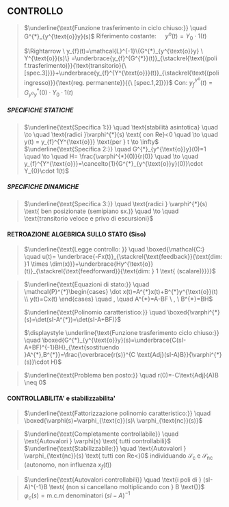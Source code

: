 ## CONTROLLO

> $\underline{\text{Funzione trasferimento in ciclo chiuso:}} \quad G^{*}_{y^{\text{o}}y}(s)$
> 	$\text{Riferimento costante: } \quad y^{\text{o}}(t)=Y_{0}\cdot 1(t)$ 
> 	
> 	$\Rightarrow \ y_{f}(t)=\mathcal{L}^{-1}\{G^{*}_{y^{\text{o}}y} \ Y^{\text{o}}(s)\} =\underbrace{y_{f}^{G^{*}}(t)}_{\stackrel{\text{(poli f.trasferimento)}}{\text{transitorio}{\ [spec.3]}}}+\underbrace{y_{f}^{Y^{\text{o}}}(t)}_{\stackrel{\text{(poli ingresso)}}{\text{reg. permanente}}{{\ [spec.1,2]}}}$
> 		$\text{Con: } y_{f}^{Y^{\text{o}}}(t)=G^{*}_{y^{\text{o}}y}(0)\cdot Y_{0}\cdot 1(t)$

##### SPECIFICHE STATICHE
> $\underline{\text{Specifica 1:}} \quad \text{stabilità asintotica} \quad \to \quad \text{radici }\varphi^{*}(s) \text{ con Re}<0 \quad \to \quad y(t) = y_{f}^{Y^{\text{o}}} \text{per } t \to \infty$
> $\underline{\text{Specifica 2:}} \quad  G^{*}_{y^{\text{o}}y}(0)=1 \quad \to \quad H= \frac{\varphi^{*}(0)}{r(0)} \quad \to \quad y_{f}^{Y^{\text{o}}}=\cancelto{1}{G^{*}_{y^{\text{o}}y}(0)}\cdot Y_{0}\cdot 1(t)$

##### SPECIFICHE DINAMICHE
> $\underline{\text{Specifica 3:}} \quad \text{radici } \varphi^{*}(s) \text{ ben posizionate (semipiano sx.)} \quad \to \quad \text{transitorio veloce e privo di escursioni}$

#### RETROAZIONE ALGEBRICA SULLO STATO (Siso)
> $\underline{\text{Legge controllo: }} \quad \boxed{\mathcal{C:} \quad u(t)= \underbrace{-Fx(t)}_{\stackrel{\text{feedback}}{\text{dim: }1 \times \dim(x)}}+\underbrace{Hy^{\text{o}}(t)}_{\stackrel{\text{feedforward}}{\text{dim: } 1 \text{ (scalare)}}}}$

> $\underline{\text{Equazioni di stato:}} \quad \mathcal{P}^{*}\begin{cases} \dot x(t)=A^{*}x(t)+B^{*}y^{\text{o}}(t) \\ y(t)=Cx(t)  \end{cases}  \quad , \quad A^{*}=A-BF  \ , \ B^{*}=BH$
> 	
> $\underline{\text{Polinomio caratteristico:}} \quad \boxed{\varphi^{*}(s)=\det(sI-A^{*})=\det(sI-A+BF)}$
> 	
> $\displaystyle \underline{\text{Funzione trasferimento ciclo chiuso:}} \quad \boxed{G^{*}_{y^{\text{o}}y}(s)=\underbrace{C(sI-A+BF)^{-1}BH}_{\text{sostituendo }A^{*},B^{*}}=\frac{\overbrace{r(s)}^{C \text{Adj}(sI-A)B}}{\varphi^{*}(s)}\cdot H}$

> $\underline{\text{Problema ben posto:}} \quad r(0)=-C\text{Adj}(A)B \neq 0$

#### CONTROLLABILITA' e stabilizzabilita'
> $\underline{\text{Fattorizzazione polinomio caratteristico:}} \quad \boxed{\varphi(s)=\varphi_{\text{c}}(s)\ \varphi_{\text{nc}}(s)}$

> $\underline{\text{Completamente controllabile}} \quad \text{Autovalori } \varphi(s) \text{ tutti controllabili}$
> $\underline{\text{Stabilizzabile:}} \quad \text{Autovalori } \varphi_{\text{nc}}(s) \text{ tutti con Re<}0$
> 	$\text{individuando } \mathcal{S}_{\text{c}} \text{ e } \mathcal{S}_{\text{nc}} \text{ (autonomo, non influenza } x_{f}(t) \text{)}$

>$\underline{\text{Autovalori controllabili}} \quad \text{i poli di } (sI-A)^{-1}B \text{ (non si cancellano moltiplicando con } B \text{)}$
>	$\varphi_{c}(s)=\text{m.c.m denominatori }(sI-A)^{-1}$
>	